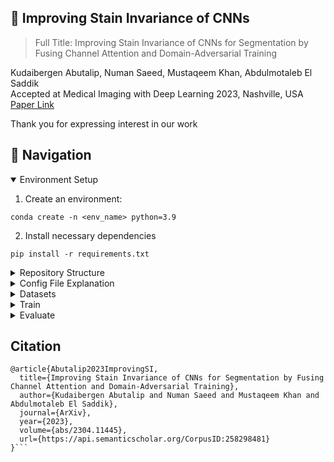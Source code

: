 ## 🔬 Improving Stain Invariance of CNNs

> Full Title: Improving Stain Invariance of CNNs for Segmentation by Fusing Channel Attention and Domain-Adversarial Training <br>

Kudaibergen Abutalip, Numan Saeed, Mustaqeem Khan, Abdulmotaleb El Saddik <br>
Accepted at Medical Imaging with Deep Learning 2023, Nashville, USA <br>
[Paper Link](https://openreview.net/pdf?id=uZ1SVZgEJ02) <br>

Thank you for expressing interest in our work

## 📖 Navigation
<details open>
  <summary>Environment Setup</summary>
  
  1. Create an environment:
  ```
  conda create -n <env_name> python=3.9
  ```
  2. Install necessary dependencies
  ```
  pip install -r requirements.txt
  ```

</details>
<details>
  <summary>Repository Structure</summary>
<br>
Descriptions of each file can be found below

```
|   .gitignore
|   environment.yml
|   README.md
|   requirements.txt
|   LICENSE
|   pyproject.toml
|   .flake8
|   .pre-commit-config.yaml
|
\---src
    |   train.py -> Training script
    |   val.py -> Validation and testing script
    |   run_components.py -> Functions for training/evaluating/testing
    |
    +---cfg
    |       resnet.yml -> Config file for ResNet
    |       convnext.yml -> Config file for ConvNeXt
    |
    +---modules
    |   |   augs.py -> Augmentations used in the study
    |   |   dataset.py -> Data classess. Standard dataloaders are used
    |   |   macenko_torch.py -> Edited version of Macenko normalization in pytorch.
    |   |                       We added a small function for getting optimal stain vectors
    |   |   metrics.py -> Main metrics: dice, precision, recall
    |   |   utils.py -> Some helper functions
    |   |
    |   +---models
    |   |   |   convnext.py -> Implementation of ConvNeXt from their official repository
    |   |   |   convnext_smp_unet_he.py -> Unet with ConvNeXt as backbone, stain-invariant training branch, and channel attention
    |   |   |   resnet_smp_unet_he.py -> Unet with ResNet as backbone, stain-invariant training branch, and channel attention
    |   |   |   stinv_training.py -> Domain-predictor and gradient reversal
    |   |   |   isw.py -> Reimplementation of instance-selective whitening
    |   |   |   cov_attention.py -> Proposed channel attention mechanism
    |   |
    |   +---stainspec -> This folder contains official implementation of one of the compared methods
```
  
</details>
<details>
  <summary>Config File Explanation</summary>

<br>

```
Train:
  experiment_name: Name for the experiment (training run) 
  device: GPU or CPU, default: 'cuda'
  epochs: N of epochs for training
  val_epoch: Frequency of validation during training
  checkpoint_epoch: When to save model state
  start_epoch: Define if resuming from previous run
Data:
  train_imgs: Path to the training imgs of HUBMAP_HPA_22
  masks: Path to the training masks of HUBMAP_HPA_22
  labels: Path to the csv file with metadata of HUBMAP_HPA_22
  nfolds: Number of folds
  fold: Which fold to use
  seed: Random seed. Default: 309  
Loader:
  batch_size: Batch size for dataloaders
  num_workers: N of workers for dataloaders
Architecture:
  encoder: Backbone name. Either 'resnet50' or 'convnext_tiny'  
  weights: Initialized from 'segmentation models pytorch' pretrained weights for resnet, and loaded from .ckpt file for convnext
Logging:
  wandb_project: Wandb project name
Eval:
  checkpoint_epoch: Load model state from this epoch
  neptune:
    root: Directory that contains NEPTUNE img subfolders (each folder contains imgs prepared with different stain)
    he: Folder name for imgs stained with HE
    pas: Folder name for imgs stained with PAS
    sil: Folder name for imgs stained with SIL
    tri: Folder name for imgs stained with TRI
  aidpath:
    imgs: Path to the training imgs of AIDPATH
    masks: Path to the training masks of AIDPATH
  hubmap21_kidney:
    imgs: Path to the training imgs of HUBMAP 21 Kidney
    masks: Path to the training masks of HUBMAP 21 Kidney
```
  
</details>
<details>
  <summary>Datasets</summary>
  <br>
  We provide the links below and give a short description of their origin.

**HPA + HuBMAP 2022**. Human Protein Atlas (HPA) is a Swedish-based program (make a link), and The Human BioMolecular Atlas Program (HuBMAP) details its data contributors (US) [here.](https://hubmapconsortium.org/hubmap-data/#:~:text=HuBMAP%20data%20was%20generated%20using,assay%20types%20used%20in%20each) [Description of the dataset.](https://www.biorxiv.org/content/10.1101/2023.01.05.522764v1) [Download link](https://zenodo.org/record/7545745#.Y-M5SXZBwal) It is important to mention that the test set was not available during this study and this download page has been created recently <br>

**The Nephrotic Syndrome Study Network (NEPTUNE)** is a North American multi-center consortium. We use a subset of this dataset that contains only glomeruli with annotations of Bowman’s space to match the training data. Samples were collected across 29 enrollment centers (US and Canada).
[Description.](https://www.sciencedirect.com/science/article/pii/S0085253820309625)
The [download link](https://github.com/ccipd/DL-kidneyhistologicprimitives) is available at the bottom as online supplemental material (we use files named with 'glom_capsule').

**Academia and Industry Collaboration for Digital Pathology (AIDPATH)** is a Europen project. The data is collected in Spain and hosted by Mendeley. [Description.](https://www.ncbi.nlm.nih.gov/pmc/articles/PMC7058889/#fn2) [Download](https://data.mendeley.com/datasets/k7nvtgn2x6/3)

WSIs in **HuBMAP21 Kidney** should come from the data contributors that can be viewed by the link provided above. [Description.](https://www.biorxiv.org/content/10.1101/2021.11.09.467810v1) [Download](https://github.com/cns-iu/ccf-research-kaggle-2021) (Data section)

We do not perform any specific preprocessing. Training images are resized to 768x768, while test samples are resized to sizes that match stats (pixel size, magnification) of the train data.
NEPTUNE images to 480x480
AIDPATH samples to 256x256
HuBMAP21 Kidney WSIs to 224x224
  
</details>
<details>
  <summary>Train</summary>
  <br>
  
  To train the model:
```
cd src
python train.py <encoder>.yml
```

E.g.
```
cd src
python train.py resnet.yml
```

Checkpoints and logs are stored in the Experiments folder in the parent directory and also logged with wandb
  
</details>
<details>
  <summary>Evaluate</summary>
  <br>
  
  To evaluate the model:
```
cd src
python val.py <encoder>.yml
```

E.g.
```
cd src
python val.py resnet.yml
```

Logs are stored in the Experiments folder in the parent directory
</details>

## Citation
```
@article{Abutalip2023ImprovingSI,
  title={Improving Stain Invariance of CNNs for Segmentation by Fusing Channel Attention and Domain-Adversarial Training},
  author={Kudaibergen Abutalip and Numan Saeed and Mustaqeem Khan and Abdulmotaleb El Saddik},
  journal={ArXiv},
  year={2023},
  volume={abs/2304.11445},
  url={https://api.semanticscholar.org/CorpusID:258298481}
}```
